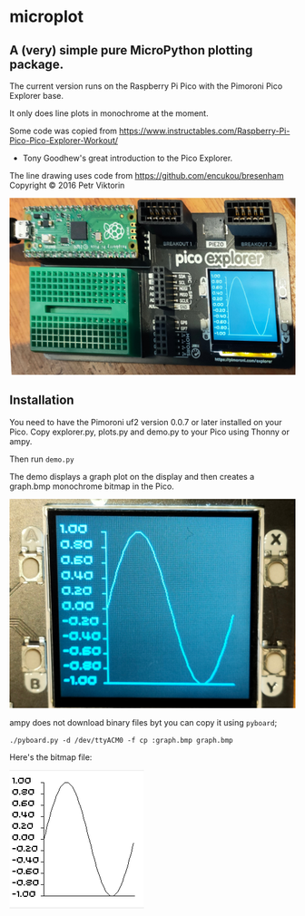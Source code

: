 # microplot

## A (very) simple pure MicroPython plotting package.

The current version runs on the Raspberry Pi Pico with the Pimoroni Pico Explorer base.

It only does line plots in monochrome at the moment.

Some code was copied from https://www.instructables.com/Raspberry-Pi-Pico-Pico-Explorer-Workout/
- Tony Goodhew's great introduction to the Pico Explorer.

The line drawing uses code from https://github.com/encukou/bresenham
Copyright © 2016 Petr Viktorin

![Sample Plot](docs/img/sine3.jpg)

## Installation

You need to have the Pimoroni uf2 version 0.0.7 or later installed on your Pico.
Copy explorer.py, plots.py and demo.py to your Pico using Thonny or ampy.

Then run `demo.py`

The demo displays a graph plot on the display and then creates a graph.bmp monochrome bitmap in the Pico.

![Pico display](docs/img/new-sin.jpg)

ampy does not download binary files byt you can copy it using `pyboard`;

```shell
./pyboard.py -d /dev/ttyACM0 -f cp :graph.bmp graph.bmp
```
Here's the bitmap file:

![graph.bmp](docs/img/bmp.png)



